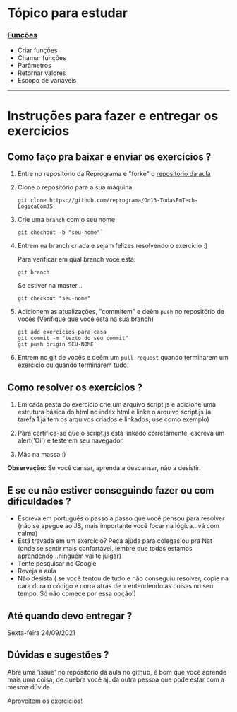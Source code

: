 # Tópico para estudar

### [Funções](https://developer.mozilla.org/pt-BR/docs/Web/JavaScript/Guide/Fun%C3%A7%C3%B5es)

- Criar funções
- Chamar funções
- Parâmetros
- Retornar valores
- Escopo de variáveis

---

# Instruções para fazer e entregar os exercícios

## Como faço pra baixar e enviar os exercícios ?

1. Entre no repositório da Reprograma e "forke" o [repositorio da aula](https://github.com/reprograma/On13-TodasEmTech-LogicaComJS)

2. Clone o repositório para a sua máquina

   ```
   git clone https://github.com/reprograma/On13-TodasEmTech-LogicaComJS
   ```

3. Crie uma `branch` com o seu nome

   ```
   git chechout -b "seu-nome"`
   ```

4. Entrem na branch criada e sejam felizes resolvendo o exercício :)

   Para verificar em qual branch voce está:

   ```
   git branch
   ```

   Se estiver na master...

   ```
   git checkout "seu-nome"
   ```

5. Adicionem as atualizações, "commitem" e deêm `push` no repositório de vocês
   (Verifique que você está na sua branch)

   ```
   git add exercicios-para-casa
   git commit -m "texto do seu commit"
   git push origin SEU-NOME
   ```

6. Entrem no git de vocês e deêm um `pull request` quando terminarem um exercício ou quando terminarem tudo.

## Como resolver os exercícios ?

1. Em cada pasta do exercício crie um arquivo script.js e adicione uma estrutura básica do html no index.html e linke o arquivo script.js (a tarefa 1 já tem os arquivos criados e linkados; use como exemplo)

2. Para certifica-se que o script.js está linkado corretamente, escreva um alert('Oi') e teste em seu navegador.

3. Mão na massa :)

**Observação:** Se você cansar, aprenda a descansar, não a desistir.

## E se eu não estiver conseguindo fazer ou com dificuldades ?

- Escreva em português o passo a passo que você pensou para resolver (não se apegue ao JS, mais importante você focar na lógica...vá com calma)
- Está travada em um exercício? Peça ajuda para colegas ou pra Nat (onde se sentir mais confortável, lembre que todas estamos aprendendo...ninguém vai te julgar)
- Tente pesquisar no Google
- Reveja a aula
- Não desista ( se você tentou de tudo e não conseguiu resolver, copie na cara dura o código e corra atrás de ir entendendo as coisas no seu tempo. Só não começe por essa opção!)

## Até quando devo entregar ?

Sexta-feira 24/09/2021

## Dúvidas e sugestões ?

Abre uma 'issue' no repositorio da aula no github, é bom que você aprende mais uma coisa, de quebra você ajuda outra pessoa que pode estar com a mesma dúvida.

Aproveitem os exercícios!
